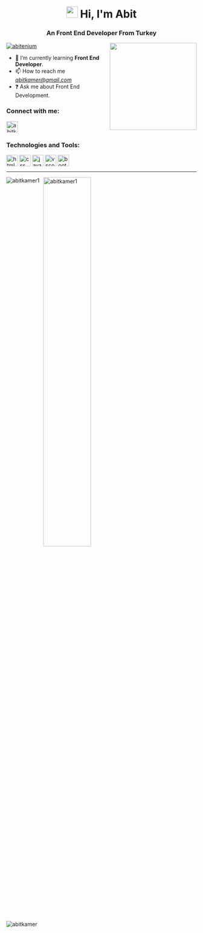 <h1 align="center"><img src="https://github.com/AbitKamer1/AbitKamer1/assets/87448543/40758e2a-6edc-48f2-acaf-c8fca4f595e6" width="30" /> Hi, I'm Abit</h1>

<h3 align="center">An Front End Developer From Turkey</h3>


<p align="left"> <a href="https://github.com/ryo-ma/github-profile-trophy"><img src="https://github-profile-trophy.vercel.app/?username=abitkamer1&theme=flat" alt="abitenium" /></a> <img align='right' src="https://i.imgur.com/aAD6hRW.gif" width="230"> </p>


- 🌱 I’m currently learning <strong>Front End Developer</strong>.
- 📫 How to reach me  *abitkamer@gmail.com*
- ❓ Ask me about Front End Development.

<h3 align="left">Connect with me:</h3>
<p style="text-align:left">
<a href="https://www.linkedin.com/in/abit-kamer/" target="_blank"><img align="center" src="https://upload.wikimedia.org/wikipedia/commons/c/ca/LinkedIn_logo_initials.png" alt="abitkamer" height="30" width="30" /></a>
</p>

<h3 align="left">Technologies and Tools:</h3>
<p style="text-align:left">

<a href="https://www.w3schools.com/html/" target="blank"><img align="center" src="https://icons.iconarchive.com/icons/cornmanthe3rd/plex/256/Other-html-5-icon.png" alt="html5" height="30" width="30" /></a>
<a href="https://www.w3schools.com/css/" target="blank"><img align="center" src="https://cdn.iconscout.com/icon/free/png-256/css-131-722685.png" alt="css" height="30" width="30" /></a>
<a href="https://www.javascript.com/" target="blank"><img align="center" src="https://icon-library.com/images/javascript-icon-png/javascript-icon-png-7.jpg" alt="javascript" height="30" width="30" /></a>
<a href="https://code.visualstudio.com/" target="blank"><img align="center" src="https://cdn.icon-icons.com/icons2/2107/PNG/512/file_type_vscode_icon_130084.png" alt="vscode" height="30" width="30" /></a>
<a href="https://getbootstrap.com/" target="blank"><img align="center" src="https://www.digitalkure.com/wp-content/uploads/2019/01/bootstrap-1.png" alt="bootstrap" height="30" width="30" /></a>

</p>
<hr></hr>

<p><img align="left" src="https://github-readme-stats.vercel.app/api/top-langs?username=abitkamer1&show_icons=true&bg_color=50,e96205,904e99&title_color=fff&text_color=fff&icon_color=f2f2f2&locale=en&layout=compact&count-private=true" alt="abitkamer1" /></p>

<p>&nbsp;
 <img align="center" src="https://github-readme-stats.vercel.app/api?username=abitkamer1&show_icons=true&bg_color=50,e96205,904e99&title_color=fff&text_color=fff&icon_color=f2f2f2&locale=en&count_private=true&hide=issues" alt="abitkamer1" width="50%" /></p>


<div>
<p align="left"> <img src="https://komarev.com/ghpvc/?username=abitkamer" alt="abitkamer" /> </p>
 </div>
